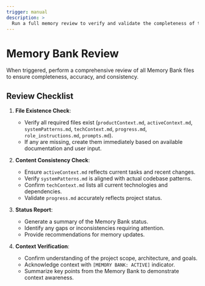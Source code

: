 ```yaml
---
trigger: manual
description: >
  Run a full memory review to verify and validate the completeness of the Memory Bank. Use this when context seems incomplete or after major project changes.
---
```


# Memory Bank Review

When triggered, perform a comprehensive review of all Memory Bank files to ensure completeness, accuracy, and consistency.

## Review Checklist

1. **File Existence Check**:
   - Verify all required files exist (`productContext.md`, `activeContext.md`, `systemPatterns.md`, `techContext.md`, `progress.md`, `role_instructions.md`, `prompts.md`).
   - If any are missing, create them immediately based on available documentation and user input.

2. **Content Consistency Check**:
   - Ensure `activeContext.md` reflects current tasks and recent changes.
   - Verify `systemPatterns.md` is aligned with actual codebase patterns.
   - Confirm `techContext.md` lists all current technologies and dependencies.
   - Validate `progress.md` accurately reflects project status.

3. **Status Report**:
   - Generate a summary of the Memory Bank status.
   - Identify any gaps or inconsistencies requiring attention.
   - Provide recommendations for memory updates.

4. **Context Verification**:
   - Confirm understanding of the project scope, architecture, and goals.
   - Acknowledge context with `[MEMORY BANK: ACTIVE]` indicator.
   - Summarize key points from the Memory Bank to demonstrate context awareness.
